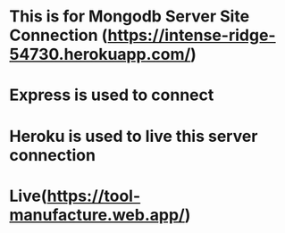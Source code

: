 # This is for Mongodb Server Site Connection (https://intense-ridge-54730.herokuapp.com/)
# Express is used to connect
# Heroku is used to live this server connection
# Live(https://tool-manufacture.web.app/)
